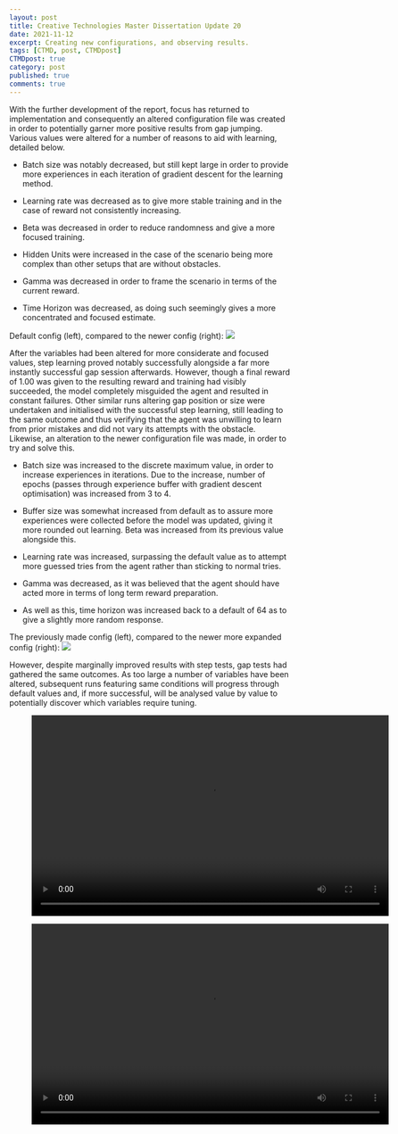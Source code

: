 ```yaml
---
layout: post
title: Creative Technologies Master Dissertation Update 20
date: 2021-11-12
excerpt: Creating new configurations, and observing results.
tags: [CTMD, post, CTMDpost]
CTMDpost: true
category: post
published: true
comments: true
---
```

With the further development of the report, focus has returned to implementation and consequently an altered configuration file was created in order to potentially garner more positive results from gap jumping. Various values were altered for a number of reasons to aid with learning, detailed below.

- Batch size was notably decreased, but still kept large in order to provide more experiences in each iteration of gradient descent for the learning method.

- Learning rate was decreased as to give more stable training and in the case of reward not consistently increasing. 

- Beta was decreased in order to reduce randomness and give a more focused training. 

- Hidden Units were increased in the case of the scenario being more complex than other setups that are without obstacles. 

- Gamma was decreased in order to frame the scenario in terms of the current reward.

- Time Horizon was decreased, as doing such seemingly gives a more concentrated and focused estimate. 

Default config (left), compared to the newer config (right):
<a href="https://i.imgur.com/6UT1wDY.png"><img src="https://i.imgur.com/6UT1wDY.png"></a>


After the variables had been altered for more considerate and focused values, step learning proved notably successfully alongside a far more instantly successful gap session afterwards. However, though a final reward of 1.00 was given to the resulting reward and training had visibly succeeded, the model completely misguided the agent and resulted in constant failures. Other similar runs altering gap position or size were undertaken and initialised with the successful step learning, still leading to the same outcome and thus verifying that the agent was unwilling to learn from prior mistakes and did not vary its attempts with the obstacle. Likewise, an alteration to the newer configuration file was made, in order to try and solve this. 

- Batch size was increased to the discrete maximum value, in order to increase experiences in iterations. Due to the increase, number of epochs (passes through experience buffer with gradient descent optimisation) was increased from 3 to 4.

- Buffer size was somewhat increased from default as to assure more experiences were collected before the model was updated, giving it more rounded out learning. Beta was increased from its previous value alongside this. 

- Learning rate was increased, surpassing the default value as to attempt more guessed tries from the agent rather than sticking to normal tries.

- Gamma was decreased, as it was believed that the agent should have acted more in terms of long term reward preparation.

- As well as this, time horizon was increased back to a default of 64 as to give a slightly more random response.

The previously made config (left), compared to the newer more expanded config (right):
<a href="https://i.imgur.com/PSdIQhP.png"><img src="https://i.imgur.com/PSdIQhP.png"></a>

However, despite marginally improved results with step tests, gap tests had gathered the same outcomes. As too large a number of variables have been altered, subsequent runs featuring same conditions will progress through default values and, if more successful, will be analysed value by value to potentially discover which variables require tuning.


<figure class="video_container">
  <video width="640" height="360" controls="true" allowfullscreen="true">
    <source src="https://zd2horton.github.io/assets/video/10th Custom Config.mp4" type="video/mp4">
  </video>
</figure>

<figure class="video_container">
  <video width="640" height="360" controls="true" allowfullscreen="true">
    <source src="https://zd2horton.github.io/assets/video/11th Alter Config.mp4" type="video/mp4">
  </video>
</figure>
